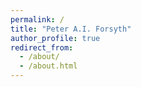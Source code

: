 ```yaml
---
permalink: /
title: "Peter A.I. Forsyth"
author_profile: true
redirect_from: 
  - /about/
  - /about.html
---
```

